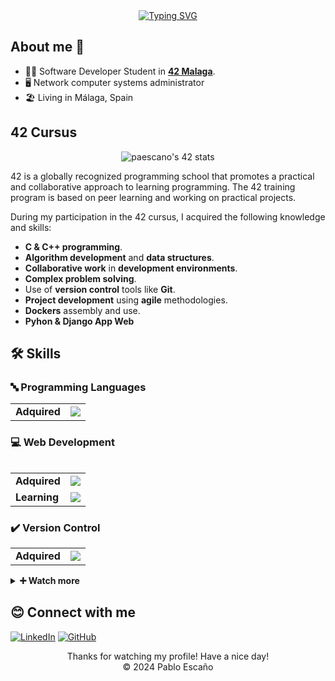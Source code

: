 <div align="center">
  <a href="https://git.io/typing-svg"><img src="https://readme-typing-svg.demolab.com?font=Fira+Code&pause=1000&color=2224F7&background=FFFFFF00&center=true&random=false&width=435&lines=Hi%2C+I%C2%B4m+Pablo+Esca%C3%B1o;Cybersecurity+Developer+%26+Analyst" alt="Typing SVG" /></a>
</div>

## About me 👋

 - 👨‍🎓 Software Developer Student in **<a href="https://www.42malaga.com/"> 42 Malaga</a>**.
 - 🖥 Network computer systems administrator
 - 🏖 Living in Málaga, Spain

 ## 42 Cursus
 
 <div align="center"
  <a href="https://github.com/oakoudad/badge42"><img src="https://badge.mediaplus.ma/binary/paescano?1337Badge=off&UM6P=off" alt="paescano's 42 stats" /></a>
</div>

 42 is a globally recognized programming school that promotes a practical and collaborative approach to learning programming. The 42 training program is based on peer learning and working on practical projects.

 During my participation in the 42 cursus, I acquired the following knowledge and skills:

- **C & C++ programming**.
- **Algorithm development** and **data structures**.
- **Collaborative work** in **development environments**.
- **Complex problem solving**.
- Use of **version control** tools like **Git**.
- **Project development** using **agile** methodologies.
- **Dockers** assembly and use.
- **Pyhon & Django App Web**

## 🛠️ Skills

### 🔤 Programming Languages

<table>
    <tr>
        <td><strong>Adquired</strong></td>
        <td>
          <a href="https://skillicons.dev"><img src="https://skillicons.dev/icons?i=c,cpp,python,java" />
        </td>
    </tr>
<table>

### 💻 Web Development

<table>
    <tr>
        <td><strong>Adquired</strong></td>
        <td>
          <a href="https://skillicons.dev"><img src="https://skillicons.dev/icons?i=html,css,js,nodejs" />
        </td>
    </tr>
    <tr>
        <td><strong>Learning</strong></td>
        <td>
          <a href="https://skillicons.dev"><img src="https://skillicons.dev/icons?i=django,jquery,bootstrap" />
        </td>
    </tr>
</table>

### ✔️ Version Control

<table>
    <tr>
        <td><strong>Adquired</strong></td>
        <td>
            <a href="https://skillicons.dev"><img src="https://skillicons.dev/icons?i=git,github" />
        </td>
    </tr>
</table>

<details>
<summary><strong>➕ Watch more</strong></summary>

### ⌨️ Editor

<table>
    <tr>
        <td><strong>Currently using</strong></td>
        <td>
            <a href="https://skillicons.dev"><img src="https://skillicons.dev/icons?i=vscode" />
        </td>
    </tr>
    <tr>
        <td><strong>Used before</strong></td>
        <td>
            <a href="https://skillicons.dev"><img src="https://skillicons.dev/icons?i=eclipse,vim" />
        </td>
    </tr>
</table>

### 🖥️ Operating Systems

<table>
    <tr>
        <td><strong>Currently using</strong></td>
        <td>
            <a href="https://skillicons.dev"><img src="https://skillicons.dev/icons?i=windows,ubuntu" />
        </td>
    </tr>
    <tr>
        <td><strong>Used before</strong></td>
        <td>
            <a href="https://skillicons.dev"><img src="https://skillicons.dev/icons?i=apple,debian" />
        </td>
    </tr>
</table>

### ☁️ Databases

<table>
    <tr>
        <td><strong>Currently using</strong></td>
        <td>
            <a href="https://skillicons.dev"><img src="https://skillicons.dev/icons?i=postgres" />
        </td>
    </tr>
    <tr>
        <td><strong>Used before</strong></td>
        <td>
            <a href="https://skillicons.dev"><img src="https://skillicons.dev/icons?i=mongodb,mysql" />
        </td>
    </tr>
</table>

### ⌨ Terminal

<table>
    <tr>
        <td><strong>Currently using</strong></td>
        <td>
            <a href="https://skillicons.dev"><img src="https://skillicons.dev/icons?i=powershell,bash" />
        </td>
    </tr>
</table>
</details>

## 😊 Connect with me

[![LinkedIn](https://img.shields.io/badge/LinkedIn-0d1117?style=for-the-badge&logo=LinkedIn&logoColor=white&labelColor=0483c7&color=005a8a)](www.linkedin.com/in/pablo-escaño-martin-a26a6824b/)
[![GitHub](https://img.shields.io/badge/GitHub-0d1117?style=for-the-badge&logo=GitHub&logoColor=white&labelColor=232323&color=1b1b1b)](https://github.com/Pescano)

<div align="center">
  Thanks for watching my profile! Have a nice day!<br/>
  &copy; 2024 Pablo Escaño
</div>
